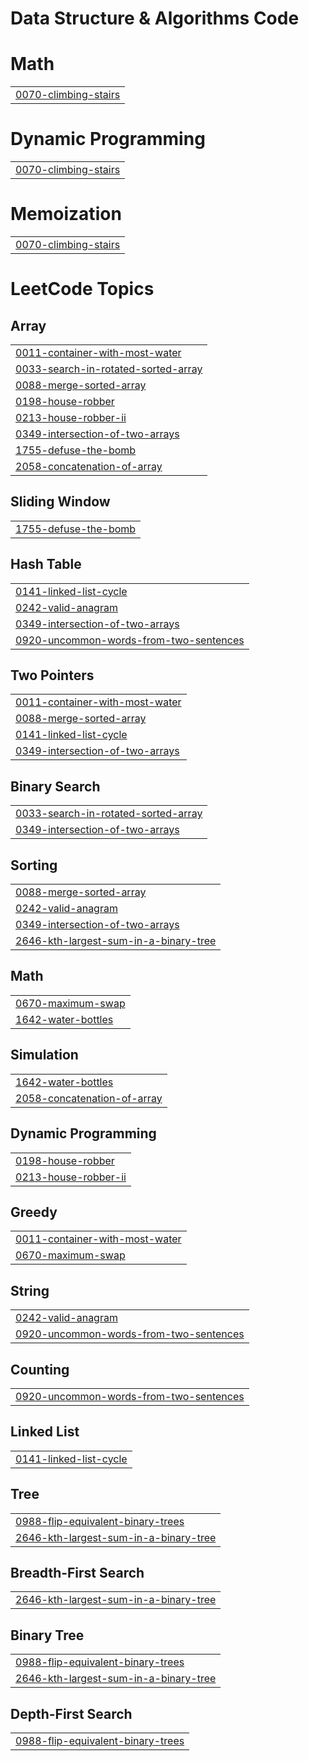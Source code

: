 # Data Structure & Algorithms Code


# Math
|  |
| ------- |
| [0070-climbing-stairs](https://github.com/iampushkar/DsAlgorithms/tree/master/0070-climbing-stairs) |
# Dynamic Programming
|  |
| ------- |
| [0070-climbing-stairs](https://github.com/iampushkar/DsAlgorithms/tree/master/0070-climbing-stairs) |
# Memoization
|  |
| ------- |
| [0070-climbing-stairs](https://github.com/iampushkar/DsAlgorithms/tree/master/0070-climbing-stairs) |
<!---LeetCode Topics Start-->
# LeetCode Topics
## Array
|  |
| ------- |
| [0011-container-with-most-water](https://github.com/iampushkar/DsAlgorithms/tree/master/0011-container-with-most-water) |
| [0033-search-in-rotated-sorted-array](https://github.com/iampushkar/DsAlgorithms/tree/master/0033-search-in-rotated-sorted-array) |
| [0088-merge-sorted-array](https://github.com/iampushkar/DsAlgorithms/tree/master/0088-merge-sorted-array) |
| [0198-house-robber](https://github.com/iampushkar/DsAlgorithms/tree/master/0198-house-robber) |
| [0213-house-robber-ii](https://github.com/iampushkar/DsAlgorithms/tree/master/0213-house-robber-ii) |
| [0349-intersection-of-two-arrays](https://github.com/iampushkar/DsAlgorithms/tree/master/0349-intersection-of-two-arrays) |
| [1755-defuse-the-bomb](https://github.com/iampushkar/DsAlgorithms/tree/master/1755-defuse-the-bomb) |
| [2058-concatenation-of-array](https://github.com/iampushkar/DsAlgorithms/tree/master/2058-concatenation-of-array) |
## Sliding Window
|  |
| ------- |
| [1755-defuse-the-bomb](https://github.com/iampushkar/DsAlgorithms/tree/master/1755-defuse-the-bomb) |
## Hash Table
|  |
| ------- |
| [0141-linked-list-cycle](https://github.com/iampushkar/DsAlgorithms/tree/master/0141-linked-list-cycle) |
| [0242-valid-anagram](https://github.com/iampushkar/DsAlgorithms/tree/master/0242-valid-anagram) |
| [0349-intersection-of-two-arrays](https://github.com/iampushkar/DsAlgorithms/tree/master/0349-intersection-of-two-arrays) |
| [0920-uncommon-words-from-two-sentences](https://github.com/iampushkar/DsAlgorithms/tree/master/0920-uncommon-words-from-two-sentences) |
## Two Pointers
|  |
| ------- |
| [0011-container-with-most-water](https://github.com/iampushkar/DsAlgorithms/tree/master/0011-container-with-most-water) |
| [0088-merge-sorted-array](https://github.com/iampushkar/DsAlgorithms/tree/master/0088-merge-sorted-array) |
| [0141-linked-list-cycle](https://github.com/iampushkar/DsAlgorithms/tree/master/0141-linked-list-cycle) |
| [0349-intersection-of-two-arrays](https://github.com/iampushkar/DsAlgorithms/tree/master/0349-intersection-of-two-arrays) |
## Binary Search
|  |
| ------- |
| [0033-search-in-rotated-sorted-array](https://github.com/iampushkar/DsAlgorithms/tree/master/0033-search-in-rotated-sorted-array) |
| [0349-intersection-of-two-arrays](https://github.com/iampushkar/DsAlgorithms/tree/master/0349-intersection-of-two-arrays) |
## Sorting
|  |
| ------- |
| [0088-merge-sorted-array](https://github.com/iampushkar/DsAlgorithms/tree/master/0088-merge-sorted-array) |
| [0242-valid-anagram](https://github.com/iampushkar/DsAlgorithms/tree/master/0242-valid-anagram) |
| [0349-intersection-of-two-arrays](https://github.com/iampushkar/DsAlgorithms/tree/master/0349-intersection-of-two-arrays) |
| [2646-kth-largest-sum-in-a-binary-tree](https://github.com/iampushkar/DsAlgorithms/tree/master/2646-kth-largest-sum-in-a-binary-tree) |
## Math
|  |
| ------- |
| [0670-maximum-swap](https://github.com/iampushkar/DsAlgorithms/tree/master/0670-maximum-swap) |
| [1642-water-bottles](https://github.com/iampushkar/DsAlgorithms/tree/master/1642-water-bottles) |
## Simulation
|  |
| ------- |
| [1642-water-bottles](https://github.com/iampushkar/DsAlgorithms/tree/master/1642-water-bottles) |
| [2058-concatenation-of-array](https://github.com/iampushkar/DsAlgorithms/tree/master/2058-concatenation-of-array) |
## Dynamic Programming
|  |
| ------- |
| [0198-house-robber](https://github.com/iampushkar/DsAlgorithms/tree/master/0198-house-robber) |
| [0213-house-robber-ii](https://github.com/iampushkar/DsAlgorithms/tree/master/0213-house-robber-ii) |
## Greedy
|  |
| ------- |
| [0011-container-with-most-water](https://github.com/iampushkar/DsAlgorithms/tree/master/0011-container-with-most-water) |
| [0670-maximum-swap](https://github.com/iampushkar/DsAlgorithms/tree/master/0670-maximum-swap) |
## String
|  |
| ------- |
| [0242-valid-anagram](https://github.com/iampushkar/DsAlgorithms/tree/master/0242-valid-anagram) |
| [0920-uncommon-words-from-two-sentences](https://github.com/iampushkar/DsAlgorithms/tree/master/0920-uncommon-words-from-two-sentences) |
## Counting
|  |
| ------- |
| [0920-uncommon-words-from-two-sentences](https://github.com/iampushkar/DsAlgorithms/tree/master/0920-uncommon-words-from-two-sentences) |
## Linked List
|  |
| ------- |
| [0141-linked-list-cycle](https://github.com/iampushkar/DsAlgorithms/tree/master/0141-linked-list-cycle) |
## Tree
|  |
| ------- |
| [0988-flip-equivalent-binary-trees](https://github.com/iampushkar/DsAlgorithms/tree/master/0988-flip-equivalent-binary-trees) |
| [2646-kth-largest-sum-in-a-binary-tree](https://github.com/iampushkar/DsAlgorithms/tree/master/2646-kth-largest-sum-in-a-binary-tree) |
## Breadth-First Search
|  |
| ------- |
| [2646-kth-largest-sum-in-a-binary-tree](https://github.com/iampushkar/DsAlgorithms/tree/master/2646-kth-largest-sum-in-a-binary-tree) |
## Binary Tree
|  |
| ------- |
| [0988-flip-equivalent-binary-trees](https://github.com/iampushkar/DsAlgorithms/tree/master/0988-flip-equivalent-binary-trees) |
| [2646-kth-largest-sum-in-a-binary-tree](https://github.com/iampushkar/DsAlgorithms/tree/master/2646-kth-largest-sum-in-a-binary-tree) |
## Depth-First Search
|  |
| ------- |
| [0988-flip-equivalent-binary-trees](https://github.com/iampushkar/DsAlgorithms/tree/master/0988-flip-equivalent-binary-trees) |
<!---LeetCode Topics End-->